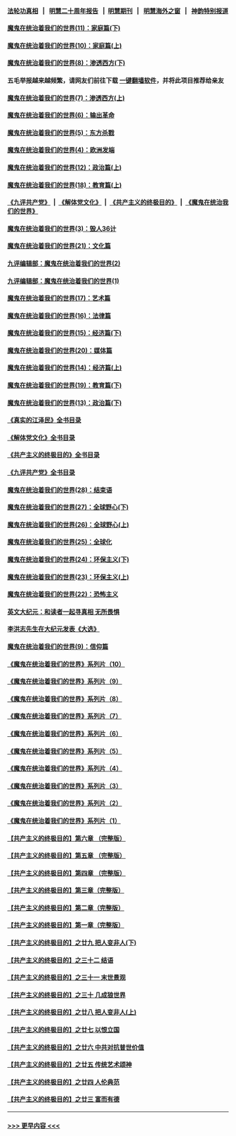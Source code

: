 #### [法轮功真相](https://github.com/gfw-breaker/truth/blob/master/README.md?t=0) &nbsp;&nbsp;|&nbsp;&nbsp; [明慧二十周年报告](https://github.com/gfw-breaker/mh-reports/blob/master/README.md?t=0) &nbsp;&nbsp;|&nbsp;&nbsp;[明慧期刊](https://github.com/gfw-breaker/mh-qikan) &nbsp;&nbsp;|&nbsp;&nbsp; [明慧海外之窗](https://github.com/gfw-breaker/mh-news/blob/master/README.md?t=0) &nbsp;&nbsp;|&nbsp;&nbsp; [神韵特别报道](https://github.com/gfw-breaker/mh-news/blob/master/shenyun.md?t=0)
#### [魔鬼在统治着我们的世界(11)：家庭篇(下)](../pages/nsc422/n10440961.md?t=12280943) 
#### [魔鬼在统治着我们的世界(10)：家庭篇(上)](../pages/nsc422/n10435448.md?t=12280943) 
#### [魔鬼在统治着我们的世界(8)：渗透西方(下)](../pages/nsc422/n10429603.md?t=12280943) 
#### 五毛举报越来越频繁，请网友们前往下载 [一键翻墙软件](https://github.com/gfw-breaker/ssr-accounts)，并将此项目推荐给亲友
#### [魔鬼在统治着我们的世界(7)：渗透西方(上)](../pages/nsc422/n10426013.md?t=12280943) 
#### [魔鬼在统治着我们的世界(6)：输出革命](../pages/nsc422/n10421536.md?t=12280943) 
#### [魔鬼在统治着我们的世界(5)：东方杀戮](../pages/nsc422/n10417707.md?t=12280943) 
#### [魔鬼在统治着我们的世界(4)：欧洲发端](../pages/nsc422/n10414890.md?t=12280943) 
#### [魔鬼在统治着我们的世界(12)：政治篇(上)](../pages/nsc422/n10444576.md?t=12280943) 
#### [魔鬼在统治着我们的世界(18)：教育篇(上)](../pages/nsc422/n10526970.md?t=12280943) 
#### [《九评共产党》](https://github.com/begood0513/9ping.md/blob/master/README.md) &nbsp;|&nbsp; [《解体党文化》](../../../../jtdwh.md/blob/master/README.md)  &nbsp;|&nbsp; [《共产主义的终极目的》](../../../../gczydzjmd.md/blob/master/README.md) &nbsp;|&nbsp; [《魔鬼在统治我们的世界》](../../../../mgztzwmdsj.md/blob/master/README.md) 
#### [魔鬼在统治着我们的世界(3)：毁人36计](../pages/nsc422/n10411583.md?t=12280943) 
#### [魔鬼在统治着我们的世界(21)：文化篇](../pages/nsc422/n10597706.md?t=12280943) 
#### [九评编辑部：魔鬼在统治着我们的世界(2)](../pages/nsc422/n10410036.md?t=12280943) 
#### [九评编辑部：魔鬼在统治着我们的世界(1)](../pages/nsc422/n10406825.md?t=12280943) 
#### [魔鬼在统治着我们的世界(17)：艺术篇](../pages/nsc422/n10499093.md?t=12280943) 
#### [魔鬼在统治着我们的世界(16)：法律篇](../pages/nsc422/n10485969.md?t=12280943) 
#### [魔鬼在统治着我们的世界(15)：经济篇(下)](../pages/nsc422/n10469975.md?t=12280943) 
#### [魔鬼在统治着我们的世界(20)：媒体篇](../pages/nsc422/n10586579.md?t=12280943) 
#### [魔鬼在统治着我们的世界(14)：经济篇(上)](../pages/nsc422/n10457370.md?t=12280943) 
#### [魔鬼在统治着我们的世界(19)：教育篇(下)](../pages/nsc422/n10564808.md?t=12280943) 
#### [魔鬼在统治着我们的世界(13)：政治篇(下)](../pages/nsc422/n10448270.md?t=12280943) 
#### [《真实的江泽民》全书目录](../pages/nsc422/n13721399.md?t=12280943) 
#### [《解体党文化》全书目录](../pages/nsc422/n13721157.md?t=12280943) 
#### [《共产主义的终极目的》全书目录](../pages/nsc422/n13721048.md?t=12280943) 
#### [《九评共产党》全书目录](../pages/nsc422/n13708085.md?t=12280943) 
#### [魔鬼在统治着我们的世界(28)：结束语](../pages/nsc422/n10936246.md?t=12280943) 
#### [魔鬼在统治着我们的世界(27)：全球野心(下)](../pages/nsc422/n10928319.md?t=12280943) 
#### [魔鬼在统治着我们的世界(26)：全球野心(上)](../pages/nsc422/n10900318.md?t=12280943) 
#### [魔鬼在统治着我们的世界(25)：全球化](../pages/nsc422/n10788205.md?t=12280943) 
#### [魔鬼在统治着我们的世界(24)：环保主义(下)](../pages/nsc422/n10695307.md?t=12280943) 
#### [魔鬼在统治着我们的世界(23)：环保主义(上)](../pages/nsc422/n10688613.md?t=12280943) 
#### [魔鬼在统治着我们的世界(22)：恐怖主义](../pages/nsc422/n10614727.md?t=12280943) 
#### [英文大纪元：和读者一起寻真相 无所畏惧](../pages/nsc422/n12542027.md?t=12280943) 
#### [李洪志先生在大纪元发表《大选》](../pages/nsc422/n12534746.md?t=12280943) 
#### [魔鬼在统治着我们的世界(9)：信仰篇](../pages/nsc422/n10432159.md?t=12280943) 
#### [《魔鬼在统治着我们的世界》系列片（10）](../pages/nsc422/n12292670.md?t=12280943) 
#### [《魔鬼在统治着我们的世界》系列片（9）](../pages/nsc422/n12290859.md?t=12280943) 
#### [《魔鬼在统治着我们的世界》系列片（8）](../pages/nsc422/n12287445.md?t=12280943) 
#### [《魔鬼在统治着我们的世界》系列片（7）](../pages/nsc422/n12283425.md?t=12280943) 
#### [《魔鬼在统治着我们的世界》系列片（6）](../pages/nsc422/n12282314.md?t=12280943) 
#### [《魔鬼在统治着我们的世界》系列片（5）](../pages/nsc422/n12281419.md?t=12280943) 
#### [《魔鬼在统治着我们的世界》系列片（4）](../pages/nsc422/n12274024.md?t=12280943) 
#### [《魔鬼在统治着我们的世界》系列片（3）](../pages/nsc422/n12271322.md?t=12280943) 
#### [《魔鬼在统治着我们的世界》系列片（2）](../pages/nsc422/n12269049.md?t=12280943) 
#### [《魔鬼在统治着我们的世界》系列片（1）](../pages/nsc422/n12267575.md?t=12280943) 
#### [【共产主义的终极目的】第六章 （完整版）](../pages/nsc422/n11428913.md?t=12280943) 
#### [【共产主义的终极目的】第五章 （完整版）](../pages/nsc422/n11428912.md?t=12280943) 
#### [【共产主义的终极目的】第四章 （完整版）](../pages/nsc422/n11428907.md?t=12280943) 
#### [【共产主义的终极目的】第三章（完整版）](../pages/nsc422/n11428848.md?t=12280943) 
#### [【共产主义的终极目的】第二章（完整版）](../pages/nsc422/n11428831.md?t=12280943) 
#### [【共产主义的终极目的】第一章（完整版）](../pages/nsc422/n11417651.md?t=12280943) 
#### [【共产主义的终极目的】之廿九 把人变非人(下)](../pages/nsc422/n11344140.md?t=12280943) 
#### [【共产主义的终极目的】之三十二 结语](../pages/nsc422/n11360535.md?t=12280943) 
#### [【共产主义的终极目的】之三十一 末世景观](../pages/nsc422/n11351129.md?t=12280943) 
#### [【共产主义的终极目的】之三十 几成狼世界](../pages/nsc422/n11348280.md?t=12280943) 
#### [【共产主义的终极目的】之廿八 把人变非人(上)](../pages/nsc422/n11340492.md?t=12280943) 
#### [【共产主义的终极目的】之廿七 以恨立国](../pages/nsc422/n11336944.md?t=12280943) 
#### [【共产主义的终极目的】之廿六 中共对抗普世价值](../pages/nsc422/n11324785.md?t=12280943) 
#### [【共产主义的终极目的】之廿五 传统艺术颂神](../pages/nsc422/n11296396.md?t=12280943) 
#### [【共产主义的终极目的】之廿四 人伦典范](../pages/nsc422/n11296397.md?t=12280943) 
#### [【共产主义的终极目的】之廿三 富而有德](../pages/nsc422/n11283598.md?t=12280943) 

----
#### [ >>> 更早内容 <<< ](../indexes/nsc422-earlier.md)
